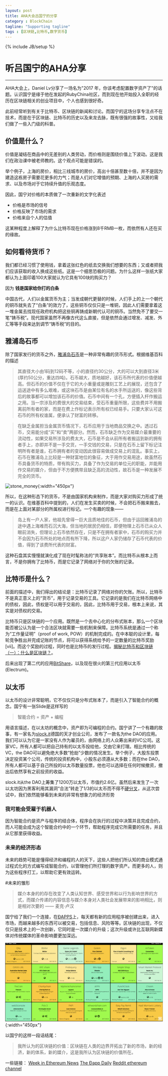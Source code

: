 ```yaml
---
layout: post
title: AHA大会吕国宁的分享
category : BlockChain
tagline: "Supporting tagline"
tags : [区块链,比特币,数字货币]
---
```

{% include JB/setup %}
# 听吕国宁的AHA分享
---

AHA大会上，Daniel Lv分享了一场名为"2017 年，你该考虑配置数字资产了"的话题。认识国宁是缘于他在发起的RubyChina社区，而到现在他开始投入全职的经历在区块链相关的创业项目中，个人也感到很好奇。

此前经常听到有关于比特币、区块链的新闻和讨论。而国宁的这场分享专注点不在技术，而是在于区块链、比特币的历史以及来龙去脉，既有很强的故事性，又给我们做了一些入门级的科普。

## 价值是什么？

价值是凝结在商品中的无差别的人类劳动，而价格则是围绕价值上下波动。这是我们在政治课中被老师教的。这个观点可能是错误的。

举个例子，上海的房价，相比三线城市的房价，高出十倍甚至数十倍，并不是因为建造这栋房子需要花更多的力气；而是人们对它增值的预期、上海的人买房的需求、以及市场对于它持续升值的乐观态度。

因此，国宁对价格的本质做了一次重新的文字化表述

- 价格是市场的信号
- 价格反映了市场的需求
- 价格来自个人的估值

这某种程度上解释了为什么比特币现在价格涨到8千RMB一枚，而依然有人还在买的缘故。

## 如何看待货币？

我们都已经习惯了使用钱，拿着这张红色的纸去交换我们想要的东西；又或者把我们应该获取的收入换成这些纸。这是一个细思恐极的问题。为什么这样一张纸大家都认为上面印着100大家就认为它具有100块的购买力？

因为 **钱是国家给你打的白条**

中国古代，人们以金属货币为主；当发成朝代更替的时候，人们手上的上一个朝代的铜币就失去了“白条”的效力了，这些铜币仅仅只是一堆铜，因此人们需要拿着这一堆金属去找现任政府机构把这些铜再铸成新朝代认可的铜币。当然免不了要交一笔“铸币税”。现代国家虽然不再像古代这么直接，但是依然会通过增发、减发、外汇等等手段来达到调节“铸币税”的目的。

## 雅浦岛石币

除了国家发行的货币之外，[雅浦岛石币](https://zh.wikipedia.org/wiki/%E9%9B%85%E6%B5%A6%E5%B3%B6%E7%9F%B3%E5%B9%A3)是一种非常有趣的货币形式。根据维基百科的描述

>其直径大小由1码到12码不等，小的直径约30公分，大的可以大到直径3米(厚约50公分，重达四吨)。石币越大，质地越好，该石币所代表的价值便越高。但石币的价值不仅在于它的大小重量或是雕刻工艺上的展现，还包含了运送途中有多么艰难，或这块石币是由某位有名的水手所运送的，像这些背后的故事都可以增加该石币的价值。石币中间有一个孔，方便插入杆作搬运之用。当一宗涉及的费很大的交易结束，受石币重量所限，这些费并不用搬离前所有者的家，而是在费上作标记表示所有权已经易手。只要大家认可这石币的所有权谁属，便承认了财富的转移。

>在缺乏金属担当金属货币情况下，石币应用于当地商品交换之中。透过石币，交易能分成“买”和“卖”两部分。然而，石币缺乏作为交易媒介最重要的流动性，如果交易所涉及的费太大，石币是不会从前所有者搬运到新的拥有者手上，亦即并不是一手交货，一手交钱的交易，只是在石币上留下标记注明所有者是谁，石币拥有者的变动因此很容易做成交易上的混乱。事实上，石币在雅浦岛上比较是一种财富地位的象征，大于用作交易用途，故虽然石币具备货币的特质，带有购买力，具备了作为交易的单位元的职能，并能用作交易的媒介，但由于不方便携带且缺乏高的流动性，故石币是一种发展不完全的货币。

![stone_money](/image/digital_asset/stone_money.jpg){:width="450px"}

所以，在这种形态下的货币，不是由国家机构来制作，而是大家对购买力形成了统一的认识。在维基百科中提到的，人们在发生买卖的时候，不会把石币搬来搬去，而是在上面对某部分的所属权进行标记。一个有趣的现象——

>岛上有一户人家，他祖先曾得一巨大且质地佳的石币，但由于运回雅浦岛的途中遇上海难而石沉大海，但当地的居民仍相信，即便物理上石币已从众人眼前消失，但理论上石币依然存在，只是不在拥有者家中，石币的购买力并不会因为石币所处的地点而有所下降，所以这户人家仍储存了石币代表的价值，得到了该费所代表的财富。

这种石盘其实慢慢就演化成了现在时髦称法的“共享账本”。而比特币从根本上而言，不是你拥有了比特币，而是它记录了网络对于你的欠账的记录。

## 比特币是什么？

前面的描述中，我们得出的结论是：比特币记录了网络对你的欠账。所以，比特币不是真正意义上的“货币”，用于记录交易的工具。它记录的是我们在比特币网络中的债权，因此，债权是可以用于交易的，因此，比特币用于交易，根本上来说，其实是对债权的交易。

比特币只是区块链的一个应用。既然是一个去中心化的分布式账本，那么一个区块能否被公认为是一个合法区块就需要一些机制来保障。比特币系统是通过一个称为“工作量证明”（proof of work, POW）的机制完成的。在中本聪的设计里，每轮竞争胜出并完成记账的节点，将可以获得系统给予的一定数量的比特币奖励[vii]。而这个奖励的过程，同时也是比特币的发行过程。[揭秘比特币和区块链（一）：什么是区块链？](http://www.infoq.com/cn/articles/bitcoin-and-block-chain-part01)。

后来出现了第二代的应用[BitShare](https://bitshares.org)，以及现在很火的第三代应用以太币(Electrum)。

## 以太币

以太币的设计非常聪明，它不仅仅只是分布式账本了，而是引入了智能合约的概念。国宁有一张Slide是这样写的

>智能合约 = 资产 + 编程

用语言描述，在以太坊的概念中，资产即为可编程的合约。国宁讲了一个有趣的故事，有一家名为[slock.it](https://slock.it/)德国的天才创业公司，发布了一款名为the DAO的应用。我们可以认为它是一家没有人作为雇员的，由网络上的人众筹出来的VC公司。这家VC，所有人都可以把自己持有的以太币投给他，交由它来打理。相比传统的VC，the DAO可以避免绝大多数“抢劫”少数的情况发生。举个例子，大股东投票决定投资某个公司，传统的投资机构中，小股东必须遵从大多数；而在the DAO，所有人都可以基于自己所投的以太币数量投票，他也可以选择在任何时候撤资，撤出后依然享有之前投资的收益。

slock.it从the DAO上筹集了1200万以太币，市值约2.6亿。虽然后来发生了一次以太坊因为黑客利用其漏洞“合法”转走了1/3的以太币而不得不[硬分叉](https://bter.com/article/6837)，从这次尝试中，我们依然能够看到未来的非常有想象力的经济形势

### 我可能会受雇于机器人

因为智能合约是资产与程序的结合体，程序会在执行的过程中决策并且完成合约，而人可能会成为这个智能合约中的一个环节，帮助程序完成它所需要的任务，并且从它那里获得收益。

### 未来的经济形态
未来的趋势可能是懂得经济和编程的人的天下，这些人把他们所认知的商业模式通过程式化的方式编写成智能合约，以管理他们所打理的数字资产。而更多的人，则为这些程序打工，以帮助它更有效运转。

#未来的雏形

>媒介本身的的存在改变了人类认知世界、感受世界和以行为影响世界的方式，而媒介传递的内容信息与媒介本身对人类社会发展带来的影响相比，则是相对次要的 —— 麦克·卢汉

国宁给了我们一个连接，在[ÐAPPS](http://dapps.ethercasts.com/)上，每天都有新的应用程序被创建出来，进入市场，而越来越多的东西可以被交易，包括信息、风险等等。区块链的出现，不仅仅只是技术上的一次创新，它同时是一次媒介的升级；这次升级或许比互联网新媒体对传统媒体的革命影响要更加深远。

![DAPPS](/image/digital_asset/dapps.png){:width="450px"}


以国宁的这样一段话结尾：
> 我所认为的区块链的价值：区块链在人类的边界开拓出了新的市场，新的经济，新的体系，新的媒介，这是我所认为区块链的价值所在。

一些链接：
[Week in Ethereum News](http://www.weekinethereum.com)
[The Ðapp Daily](https://dappdaily.com)
[Reddit ethereum channel](https://www.reddit.com/r/ethereum)

